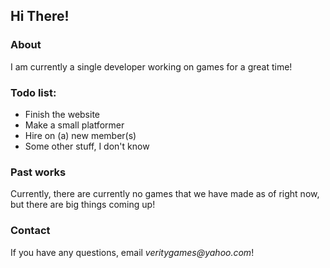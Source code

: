 ## Hi There!

### About

I am currently a single developer working on games for a great time!

### Todo list:
- Finish the website
- Make a small platformer
- Hire on (a) new member(s)
- Some other stuff, I don't know

### Past works
Currently, there are currently no games that we have made as of right now, but there are big things coming up!

### Contact
If you have any questions, email _veritygames@yahoo.com_!
